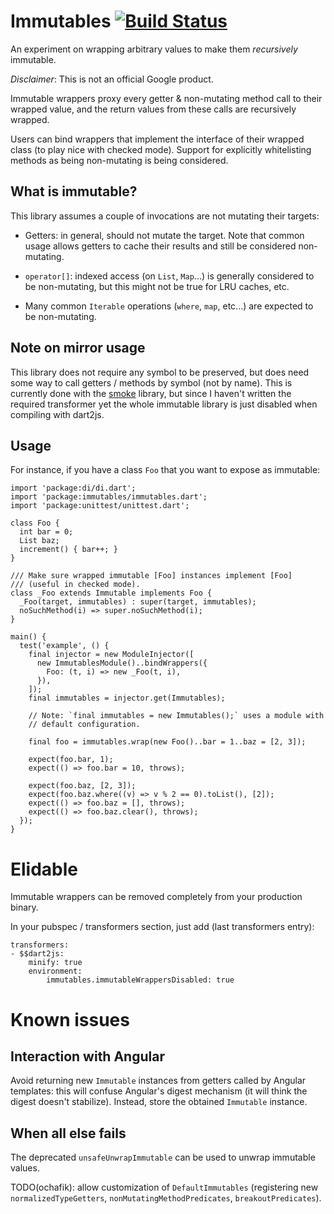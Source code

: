 # Immutables [![Build Status](https://travis-ci.org/google/dart-immutables.svg?branch=master)](https://travis-ci.org/google/dart-immutables)

An experiment on wrapping arbitrary values to make them *recursively* immutable.

_Disclaimer_: This is not an official Google product.

Immutable wrappers proxy every getter & non-mutating method call to their
wrapped value, and the return values from these calls are recursively wrapped.

Users can bind wrappers that implement the interface of their wrapped class
(to play nice with checked mode). Support for explicitly whitelisting methods
as being non-mutating is being considered.

## What is immutable?

This library assumes a couple of invocations are not mutating their targets:

* Getters: in general, should not mutate the target. Note that common usage
allows getters to cache their results and still be considered non-mutating.

* `operator[]`: indexed access (on `List`, `Map`...) is generally considered to
be non-mutating, but this might not be true for LRU caches, etc.

* Many common `Iterable` operations (`where`, `map`, etc...) are expected to be
non-mutating.

## Note on mirror usage

This library does not require any symbol to be preserved, but does need some
way to call getters / methods by symbol (not by name). This is currently done
with the [smoke](https://pub.dartlang.org/packages/smoke) library, but since I
haven't written the required transformer yet the whole immutable library is just
disabled when compiling with dart2js.

## Usage

For instance, if you have a class `Foo` that you want to expose as immutable:

    import 'package:di/di.dart';
    import 'package:immutables/immutables.dart';
    import 'package:unittest/unittest.dart';

    class Foo {
      int bar = 0;
      List baz;
      increment() { bar++; }
    }

    /// Make sure wrapped immutable [Foo] instances implement [Foo]
    /// (useful in checked mode).
    class _Foo extends Immutable implements Foo {
      _Foo(target, immutables) : super(target, immutables);
      noSuchMethod(i) => super.noSuchMethod(i);
    }

    main() {
      test('example', () {
        final injector = new ModuleInjector([
          new ImmutablesModule()..bindWrappers({
            Foo: (t, i) => new _Foo(t, i),
          }),
        ]);
        final immutables = injector.get(Immutables);

        // Note: `final immutables = new Immutables();` uses a module with
        // default configuration.

        final foo = immutables.wrap(new Foo()..bar = 1..baz = [2, 3]);

        expect(foo.bar, 1);
        expect(() => foo.bar = 10, throws);

        expect(foo.baz, [2, 3]);
        expect(foo.baz.where((v) => v % 2 == 0).toList(), [2]);
        expect(() => foo.baz = [], throws);
        expect(() => foo.baz.clear(), throws);
      });
    }

# Elidable

Immutable wrappers can be removed completely from your production binary.

In your pubspec / transformers section, just add (last transformers entry):

```
transformers:
- $$dart2js:
    minify: true
    environment:
        immutables.immutableWrappersDisabled: true
```

# Known issues

## Interaction with Angular

Avoid returning new `Immutable` instances from getters called by Angular
templates: this will confuse Angular's digest mechanism (it will think the
digest doesn't stabilize). Instead, store the obtained `Immutable` instance.

## When all else fails

The deprecated `unsafeUnwrapImmutable` can be used to unwrap immutable values.

TODO(ochafik): allow customization of `DefaultImmutables` (registering new
`normalizedTypeGetters`, `nonMutatingMethodPredicates`, `breakoutPredicates`).
